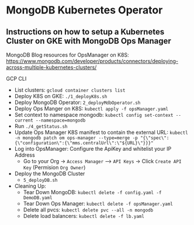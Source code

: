 # MongoDB Kubernetes Operator

## Instructions on how to setup a Kubernetes Cluster on GKE with MongoDB Ops Manager 

MongoDB Blog resources for OpsManager on K8S: https://www.mongodb.com/developer/products/connectors/deploying-across-multiple-kubernetes-clusters/

GCP CLI
- List clusters: `gcloud container clusters list`
- Deploy K8S on GKE: `./1_deployK8s.sh`
- Deploy MongoDB Operator: `2_deployMdbOperator.sh`
- Deploy Ops Manger on K8S: `kubectl apply -f opsManager.yaml`
- Set context to namespace mongodb: `kubectl config set-context --current --namespace=mongodb`
- Run `./4_getStatus.sh`
- Update Ops Manager K8S manifest to contain the external URL: `kubectl -n mongodb patch om ops-manager --type=merge -p "{\"spec\":{\"configuration\":{\"mms.centralUrl\":\"${URL}\"}}}"`
- Log into OpsManager: Configure the ApiKey and whitelist your IP Address
    - Go to your Org -> `Access Manager` --> `API Keys` -> Click `Create API Key` (Permision `Org Owner`)
- Deploy the MongoDB Cluster
    - `5_deployDB.sh`
- Cleaning Up:
    - Tear Down MongoDB: `kubectl delete -f config.yaml -f DemoDB.yaml` 
    - Tear Down Ops Manager: `kubectl delete -f opsManager.yaml`
    - Delete all pvcs: `kubectl delete pvc --all -n mongodb`
    - Delete load balancers: `kubectl delete -f lb.yaml`


